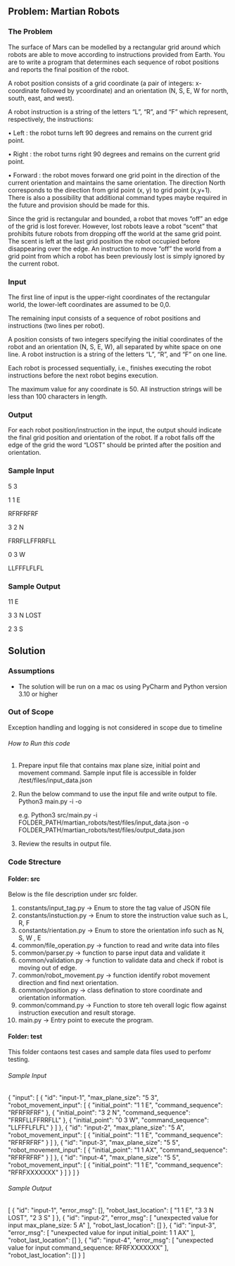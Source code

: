 ## Problem: Martian Robots 

### The Problem 

The surface of Mars can be modelled by a rectangular grid around which robots are able to move according to instructions provided from Earth. You are to write a program that determines each sequence of robot positions and reports the final position of the robot. 

A robot position consists of a grid coordinate (a pair of integers: x-coordinate followed by ycoordinate) and an orientation (N, S, E, W for north, south, east, and west). 

A robot instruction is a string of the letters “L”, “R”, and “F” which represent, respectively, the instructions: 

• Left : the robot turns left 90 degrees and remains on the current grid point. 

• Right : the robot turns right 90 degrees and remains on the current grid point. 

• Forward : the robot moves forward one grid point in the direction of the current orientation and maintains the same orientation. The direction North corresponds to the direction from grid point (x, y) to grid point (x,y+1). There is also a possibility that additional command types maybe required in the future and provision should be made for this. 

Since the grid is rectangular and bounded, a robot that moves “off” an edge of the grid is lost forever. However, lost robots leave a robot “scent” that prohibits future robots from dropping off the world at the same grid point. The scent is left at the last grid position the robot occupied before disappearing over the edge. An instruction to move “off” the world from a grid point from which a robot has been previously lost is simply ignored by the current robot.

### Input 

The first line of input is the upper-right coordinates of the rectangular world, the lower-left coordinates are assumed to be 0,0. 

The remaining input consists of a sequence of robot positions and instructions (two lines per robot). 

A position consists of two integers specifying the initial coordinates of the robot and an orientation (N, S, E, W), all separated by white space on one line. A robot instruction is a string of the letters “L”, “R”, and “F” on one line. 

Each robot is processed sequentially, i.e., finishes executing the robot instructions before the next robot begins execution. 

The maximum value for any coordinate is 50. All instruction strings will be less than 100 characters in length. 

### Output 

For each robot position/instruction in the input, the output should indicate the final grid position and orientation of the robot. If a robot falls off the edge of the grid the word “LOST” should be printed after the position and orientation. 

### Sample Input 

5 3 

1 1 E 

RFRFRFRF 

3 2 N 

FRRFLLFFRRFLL 

0 3 W 

LLFFFLFLFL 

### Sample Output 

11 E 

3 3 N LOST 

2 3 S

## Solution
### Assumptions
* The solution will be run on a mac os using PyCharm and Python version 3.10 or higher

### Out of Scope
Exception handling and logging is not considered in scope due to timeline


###### How to Run this code

1. Prepare input file that contains max plane size, initial point and movement command. 
   Sample input file is accessible in folder /test/files/input_data.json

2. Run the below command to use the input file and write output to file. 
   Python3 main.py -i <inputfile> -o <outputfile>

   e.g. 
   Python3  src/main.py -i FOLDER_PATH/martian_robots/test/files/input_data.json -o FOLDER_PATH/martian_robots/test/files/output_data.json

3. Review the results in output file. 

### Code Strecture

#### Folder: src 

Below is the file description under src folder. 
1. constants/input_tag.py -> Enum to store the tag value of JSON file
2. constants/instuction.py -> Enum to store the instruction value such as L, R, F
3. constants/rientation.py -> Enum to store the orientation info such as N, S, W , E
4. common/file_operation.py -> function to read and write data into files 
5. common/parser.py -> function to parse input data and validate it 
6. common/validation.py -> function to validate data and check if robot is moving out of edge. 
7. common/robot_movement.py -> function identify robot movement direction and find next orientation. 
8. common/position.py -> class defination to store coordinate and orientation information.
9. common/command.py -> Function to store teh overall logic flow against instruction execution and result storage.
10. main.py -> Entry point to execute the program. 


#### Folder: test 

This folder contaons test cases and sample data files used to perfomr testing. 

###### Sample Input
{
  "input": [
    {
      "id": "input-1",
      "max_plane_size": "5 3",
      "robot_movement_input": [
        {
          "initial_point": "1 1 E",
          "command_sequence": "RFRFRFRF"
        },
        {
          "initial_point": "3 2 N",
          "command_sequence": "FRRFLLFFRRFLL"
        },
        {
          "initial_point": "0 3 W",
          "command_sequence": "LLFFFLFLFL"
        }
      ]
    },
    {
      "id": "input-2",
      "max_plane_size": "5 A",
      "robot_movement_input": [
        {
          "initial_point": "1 1 E",
          "command_sequence": "RFRFRFRF"
        }
      ]
    },
    {
      "id": "input-3",
      "max_plane_size": "5 5",
      "robot_movement_input": [
        {
          "initial_point": "1 1 AX",
          "command_sequence": "RFRFRFRF"
        }
      ]
    },
    {
      "id": "input-4",
      "max_plane_size": "5 5",
      "robot_movement_input": [
        {
          "initial_point": "1 1 E",
          "command_sequence": "RFRFXXXXXXX"
        }
      ]
    }
  ]
}
###### Sample Output
[
   {
      "id": "input-1",
      "error_msg": [],
      "robot_last_location": [
         "1 1 E",
         "3 3 N LOST",
         "2 3 S"
      ]
   },
   {
      "id": "input-2",
      "error_msg": [
         "unexpected value for input max_plane_size: 5 A"
      ],
      "robot_last_location": []
   },
   {
      "id": "input-3",
      "error_msg": [
         "unexpected value for input initial_point: 1 1 AX"
      ],
      "robot_last_location": []
   },
   {
      "id": "input-4",
      "error_msg": [
         "unexpected value for input command_sequence: RFRFXXXXXXX"
      ],
      "robot_last_location": []
   }
]
